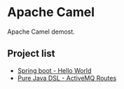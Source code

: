 # Apache Camel

Apache Camel demost.

## Project list
- [Spring boot - Hello World](https://github.com/Emmerson-Miranda/camel/tree/master/helloworld-camel-spring-boot)
- [Pure Java DSL - ActiveMQ Routes](https://github.com/Emmerson-Miranda/camel/tree/master/camel-java8-activemq)


